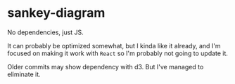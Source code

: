 # sankey-diagram

No dependencies, just JS.

It can probably be optimized somewhat, but I kinda like it already, and I'm
focused on making it work with `React` so I'm probably not going to update it.

Older commits may show dependency with d3. But I've managed to eliminate it.
